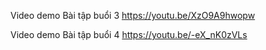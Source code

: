 Video demo Bài tập buổi 3
https://youtu.be/XzO9A9hwopw

Video demo Bài tập buổi 4 
https://youtu.be/-eX_nK0zVLs
